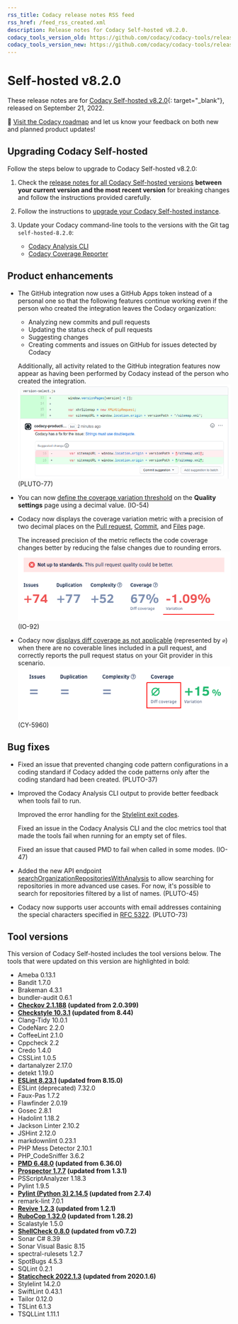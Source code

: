 ```yaml
---
rss_title: Codacy release notes RSS feed
rss_href: /feed_rss_created.xml
description: Release notes for Codacy Self-hosted v8.2.0.
codacy_tools_version_old: https://github.com/codacy/codacy-tools/releases/tag/6.1.25
codacy_tools_version_new: https://github.com/codacy/codacy-tools/releases/tag/6.3.0
---
```


# Self-hosted v8.2.0

These release notes are for [Codacy Self-hosted v8.2.0](https://github.com/codacy/chart/releases/tag/8.2.0){: target="_blank"}, released on September 21, 2022. <!-- TODO Update release date -->

📢 [Visit the Codacy roadmap](https://roadmap.codacy.com) and <span class="skip-vale">let us know</span> your feedback on both new and planned product updates!

<!--TODO Check these issues manually

Jira issues without release notes

Epics:
-   https://codacy.atlassian.net/browse/CY-6336
Bugs and Community Issues:
-   https://codacy.atlassian.net/browse/DOCS-340
Others:
-   https://codacy.atlassian.net/browse/PLUTO-91
-   https://codacy.atlassian.net/browse/CY-6455
-   https://codacy.atlassian.net/browse/PLUTO-80
-   https://codacy.atlassian.net/browse/PLUTO-79
-   https://codacy.atlassian.net/browse/PLUTO-78
-   https://codacy.atlassian.net/browse/CY-6426
-   https://codacy.atlassian.net/browse/CY-6421
-   https://codacy.atlassian.net/browse/CY-6411
-   https://codacy.atlassian.net/browse/CY-6410
-   https://codacy.atlassian.net/browse/CY-6340
-   https://codacy.atlassian.net/browse/CY-6251
-   https://codacy.atlassian.net/browse/CY-6166
-   https://codacy.atlassian.net/browse/CY-3958

Jira issues with disabled release notes

Epics:
-   https://codacy.atlassian.net/browse/IO-93
-   https://codacy.atlassian.net/browse/IO-95
-   https://codacy.atlassian.net/browse/PLUTO-36
-   https://codacy.atlassian.net/browse/CY-5701
Bugs and Community Issues:
-   https://codacy.atlassian.net/browse/CY-6468
-   https://codacy.atlassian.net/browse/CY-6459
-   https://codacy.atlassian.net/browse/CY-6454
-   https://codacy.atlassian.net/browse/CY-6449
-   https://codacy.atlassian.net/browse/CY-6439
-   https://codacy.atlassian.net/browse/PLUTO-90
-   https://codacy.atlassian.net/browse/CY-6425
-   https://codacy.atlassian.net/browse/CY-6394
-   https://codacy.atlassian.net/browse/CY-6393
-   https://codacy.atlassian.net/browse/CY-6391
-   https://codacy.atlassian.net/browse/IO-51
-   https://codacy.atlassian.net/browse/CY-6296
-   https://codacy.atlassian.net/browse/CY-6285
-   https://codacy.atlassian.net/browse/CY-6283
-   https://codacy.atlassian.net/browse/CY-6270
-   https://codacy.atlassian.net/browse/CY-6191
-   https://codacy.atlassian.net/browse/CY-6134
-->

## Upgrading Codacy Self-hosted

Follow the steps below to upgrade to Codacy Self-hosted v8.2.0:

1.  Check the [release notes for all Codacy Self-hosted versions](../index.md#self-hosted) **between your current version and the most recent version** for breaking changes and follow the instructions provided <span class="skip-vale">carefully</span>.

1.  Follow the instructions to [upgrade your Codacy Self-hosted instance](https://docs.codacy.com/v8.2/chart/maintenance/upgrade/).

1.  Update your Codacy command-line tools to the versions with the Git tag `self-hosted-8.2.0`:

    -   [Codacy Analysis CLI](https://github.com/codacy/codacy-analysis-cli/releases/tag/self-hosted-8.2.0)
    -   [Codacy Coverage Reporter](https://github.com/codacy/codacy-coverage-reporter/releases/tag/self-hosted-8.2.0)

## Product enhancements

-   The GitHub integration now uses a GitHub Apps token instead of a personal one so that the following features continue working even if the person who created the integration leaves the Codacy organization:

    -   Analyzing new commits and pull requests
    -   Updating the status check of pull requests
    -   Suggesting changes
    -   Creating comments and issues on GitHub for issues detected by Codacy

    Additionally, all activity related to the GitHub integration features now appear as having been performed by Codacy instead of the person who created the integration. ![Suggested fix created by the Codacy GitHub integration](../images/pluto-77.png) (PLUTO-77)
-   You can now [define the coverage variation threshold](https://codacy.slack.com/archives/C026D0HRG/p1637833293034700) on the **Quality settings** page using a decimal value. (IO-54)
-   Codacy now displays the coverage variation metric with a precision of two decimal places on the [Pull request](https://docs.codacy.com/v8.2/repositories/pull-requests/), [Commit](https://docs.codacy.com/v8.2/repositories/commits/), and [Files](https://docs.codacy.com/v8.2/repositories/files/) page.

    The increased precision of the metric reflects the code coverage changes better by reducing the false changes due to rounding errors. ![Coverage variation on the Pull request quality overview](../images/io-92.png) (IO-92)
-   Codacy now [displays diff coverage as not applicable](https://docs.codacy.com/v8.2/repositories/pull-requests/#pull-request-quality-overview) (represented by `∅`) when there are no coverable lines included in a pull request, and correctly reports the pull request status on your Git provider in this scenario. ![Not applicable diff coverage](../images/cy-5960.png) (CY-5960)

## Bug fixes

-   Fixed an issue that prevented changing code pattern configurations in a coding standard if Codacy added the code patterns only after the coding standard had been created. (PLUTO-37)
-   Improved the Codacy Analysis CLI output to provide better feedback when tools fail to run.

    Improved the error handling for the [Stylelint exit codes](https://stylelint.io/user-guide/usage/cli/#exit-codes).

    Fixed an issue in the Codacy Analysis CLI and the cloc metrics tool that made the tools fail when running for an empty set of files.

    Fixed an issue that caused PMD to fail when called in some modes. (IO-47)
-   Added the new API endpoint [searchOrganizationRepositoriesWithAnalysis](https://api.codacy.com/api/api-docs#searchorganizationrepositorieswithanalysis) to allow searching for repositories in more advanced use cases. For now, it's possible to search for repositories filtered by a list of names. (PLUTO-45)
-   Codacy now supports user accounts with email addresses containing the special characters specified in [RFC 5322](https://www.rfc-editor.org/rfc/rfc5322#section-3.4.1). (PLUTO-73)

## Tool versions

This version of Codacy Self-hosted includes the tool versions below. The tools that were updated on this version are highlighted in bold:

-   Ameba 0.13.1
-   Bandit 1.7.0
-   Brakeman 4.3.1
-   bundler-audit 0.6.1
-   **[Checkov 2.1.188](https://github.com/bridgecrewio/checkov/releases/tag/2.1.188) (updated from 2.0.399)**
-   **[Checkstyle 10.3.1](https://checkstyle.sourceforge.io/releasenotes.html#Release_10.3.1) (updated from 8.44)**
-   Clang-Tidy 10.0.1
-   CodeNarc 2.2.0
-   CoffeeLint 2.1.0
-   Cppcheck 2.2
-   Credo 1.4.0
-   CSSLint 1.0.5
-   dartanalyzer 2.17.0
-   detekt 1.19.0
-   **[ESLint 8.23.1](https://github.com/eslint/eslint/releases/tag/v8.23.1) (updated from 8.15.0)**
-   ESLint (deprecated) 7.32.0
-   Faux-Pas 1.7.2
-   Flawfinder 2.0.19
-   Gosec 2.8.1
-   Hadolint 1.18.2
-   Jackson Linter 2.10.2
-   JSHint 2.12.0
-   markdownlint 0.23.1
-   PHP Mess Detector 2.10.1
-   PHP_CodeSniffer 3.6.2
-   **[PMD 6.48.0](https://pmd.sourceforge.io/pmd-6.48.0/pmd_release_notes.html) (updated from 6.36.0)**
-   **[Prospector 1.7.7](https://github.com/PyCQA/prospector/releases/tag/1.7.7) (updated from 1.3.1)**
-   PSScriptAnalyzer 1.18.3
-   Pylint 1.9.5
-   **[Pylint (Python 3) 2.14.5](https://github.com/PyCQA/pylint/releases/tag/v2.14.5) (updated from 2.7.4)**
-   remark-lint 7.0.1
-   **[Revive 1.2.3](https://github.com/mgechev/revive/releases/tag/v1.2.3) (updated from 1.2.1)**
-   **[RuboCop 1.32.0](https://github.com/rubocop/rubocop/releases/tag/v1.32.0) (updated from 1.28.2)**
-   Scalastyle 1.5.0
-   **[ShellCheck 0.8.0](https://github.com/koalaman/shellcheck/blob/master/CHANGELOG.md) (updated from v0.7.2)**
-   Sonar C# 8.39
-   Sonar Visual Basic 8.15
-   spectral-rulesets 1.2.7
-   SpotBugs 4.5.3
-   SQLint 0.2.1
-   **[Staticcheck 2022.1.3](https://staticcheck.io/changes/2022.1.3/#2022.1.3) (updated from 2020.1.6)**
-   Stylelint 14.2.0
-   SwiftLint 0.43.1
-   Tailor 0.12.0
-   TSLint 6.1.3
-   TSQLLint 1.11.1
